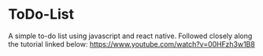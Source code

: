 # ToDo-List
A simple to-do list using javascript and react native. Followed closely along the tutorial linked below: 
https://www.youtube.com/watch?v=00HFzh3w1B8

